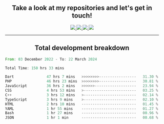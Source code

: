 <h2 align="center">
  Take a look at my repositories and let's get in touch!
</h2>
<p align="center">
  <a href="https://www.instagram.com/rayhanarkan?igsh=MXM3dHhmMTZ3ZWVsaA==">
    <img src="https://img.icons8.com/material-outlined/30/689d6a/instagram.png"/>
  </a>
  <a href="https://www.linkedin.com/in/rayhanarkan/">
    <img src="https://img.icons8.com/material-outlined/30/689d6a/linkedin.png"/>
  </a>
  <a href="">
    <img src="https://img.icons8.com/material-outlined/30/689d6a/geography.png"/>
  </a>
  <a href="mailto:rayhanarkan30@gmail.com">
    <img src="https://img.icons8.com/material-outlined/30/689d6a/email.png"/>
  </a>
</p>

---

<h2 align="center">Total development breakdown</h2>

<p align="center">
<!--START_SECTION:waka-->

```rust
From: 03 December 2022 - To: 22 March 2024

Total Time: 150 hrs 33 mins

Dart               47 hrs 7 mins   >>>>>>>>-----------------   31.30 %
PHP                46 hrs 23 mins  >>>>>>>>-----------------   30.81 %
JavaScript         36 hrs 2 mins   >>>>>>-------------------   23.94 %
CSS                4 hrs 53 mins   >------------------------   03.25 %
C++                3 hrs 12 mins   >------------------------   02.14 %
TypeScript         3 hrs 9 mins    >------------------------   02.10 %
HTML               2 hrs 10 mins   -------------------------   01.45 %
YAML               1 hr 55 mins    -------------------------   01.27 %
Bash               1 hr 27 mins    -------------------------   00.96 %
JSON               1 hr 1 min      -------------------------   00.68 %
```

<!--END_SECTION:waka-->
</p>
